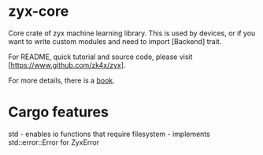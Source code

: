 # zyx-core

Core crate of zyx machine learning library. This is used by devices, or if you want to write custom modules
and need to import [Backend] trait.

For README, quick tutorial and source code, please visit [https://www.github.com/zk4x/zyx].

For more details, there is a [book](https://www.github.com/zk4x/zyx/tree/main/zyx-book).

# Cargo features

std - enables io functions that require filesystem
    - implements std::error::Error for ZyxError


